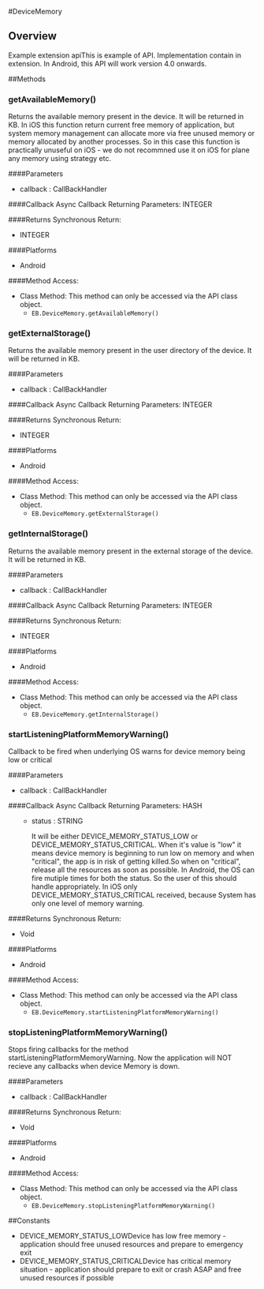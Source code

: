#DeviceMemory


## Overview
Example extension apiThis is example of API. Implementation contain in extension. In Android, this API will work version 4.0 onwards.


##Methods



### getAvailableMemory()
Returns the available memory present in the device. It will be returned in KB. In iOS this function return current free memory of application, but system memory management can allocate more via free unused memory or memory allocated by another processes. So in this case this function is practically unuseful on iOS - we do not recommned use it on iOS for plane any memory using strategy etc.

####Parameters
<ul><li>callback : <span class='text-info'>CallBackHandler</span></li></ul>

####Callback
Async Callback Returning Parameters: <span class='text-info'>INTEGER</span></p><ul></ul>

####Returns
Synchronous Return:

* INTEGER

####Platforms

* Android

####Method Access:

* Class Method: This method can only be accessed via the API class object. 
	* <code>EB.DeviceMemory.getAvailableMemory()</code> 


### getExternalStorage()
Returns the available memory present in the user directory of the device. It will be returned in KB.

####Parameters
<ul><li>callback : <span class='text-info'>CallBackHandler</span></li></ul>

####Callback
Async Callback Returning Parameters: <span class='text-info'>INTEGER</span></p><ul></ul>

####Returns
Synchronous Return:

* INTEGER

####Platforms

* Android

####Method Access:

* Class Method: This method can only be accessed via the API class object. 
	* <code>EB.DeviceMemory.getExternalStorage()</code> 


### getInternalStorage()
Returns the available memory present in the external storage of the device. It will be returned in KB.

####Parameters
<ul><li>callback : <span class='text-info'>CallBackHandler</span></li></ul>

####Callback
Async Callback Returning Parameters: <span class='text-info'>INTEGER</span></p><ul></ul>

####Returns
Synchronous Return:

* INTEGER

####Platforms

* Android

####Method Access:

* Class Method: This method can only be accessed via the API class object. 
	* <code>EB.DeviceMemory.getInternalStorage()</code> 


### startListeningPlatformMemoryWarning()
Callback to be fired when underlying OS warns for device memory being low or critical

####Parameters
<ul><li>callback : <span class='text-info'>CallBackHandler</span></li></ul>

####Callback
Async Callback Returning Parameters: <span class='text-info'>HASH</span></p><ul><ul><li>status : <span class='text-info'>STRING</span><p>It will be either DEVICE_MEMORY_STATUS_LOW or DEVICE_MEMORY_STATUS_CRITICAL. When it's value is "low" it means device memory is beginning to run low on memory and when "critical", the app is in 
									risk of getting killed.So when on "critical", release all the resources as soon as possible. In Android, the OS can fire mutiple times for both the status. So the user of this should handle appropriately. In iOS only DEVICE_MEMORY_STATUS_CRITICAL received, because System has only one level of memory warning. </p></li></ul></ul>

####Returns
Synchronous Return:

* Void

####Platforms

* Android

####Method Access:

* Class Method: This method can only be accessed via the API class object. 
	* <code>EB.DeviceMemory.startListeningPlatformMemoryWarning()</code> 


### stopListeningPlatformMemoryWarning()
Stops firing callbacks for the method startListeningPlatformMemoryWarning. Now the application will NOT recieve any callbacks when device Memory is down. 

####Parameters
<ul><li>callback : <span class='text-info'>CallBackHandler</span></li></ul>

####Returns
Synchronous Return:

* Void

####Platforms

* Android

####Method Access:

* Class Method: This method can only be accessed via the API class object. 
	* <code>EB.DeviceMemory.stopListeningPlatformMemoryWarning()</code> 


##Constants


* DEVICE_MEMORY_STATUS_LOWDevice has low free memory - application should free unused resources and prepare to emergency exit
* DEVICE_MEMORY_STATUS_CRITICALDevice has critical memory situation - application should prepare to exit or crash ASAP and free unused resources if possible